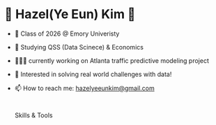 # 🌿 Hazel(Ye Eun) Kim 🌿

- 🌱 Class of 2026 @ Emory Univeristy
- 🤔 Studying QSS (Data Scinece) & Economics
- 👩🏻‍💻 currently working on Atlanta traffic predictive modeling project 
- 🔭 Interested in solving real world challenges with data! 
- 📫 How to reach me: hazelyeeunkim@gmail.com

  #
  Skills & Tools
  
